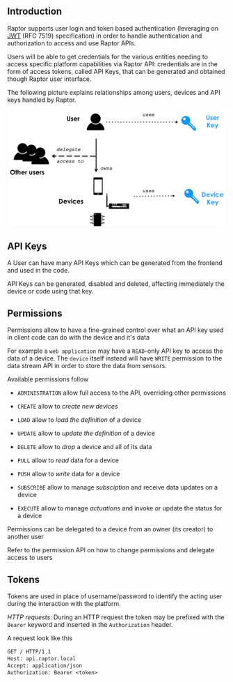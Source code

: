 
Introduction
---

Raptor supports user login and token based authentication (leveraging on [JWT](https://jwt.io/) (RFC 7519) specification) in order to handle authentication and authorization to access and use Raptor APIs.

Users will be able to get credentials for the various entities needing to access specific platform capabilities via Raptor API: credentials are in the form of access tokens, called API Keys, that can be generated and obtained though Raptor user interface.

The following picture explains relationships among users, devices and API keys handled by Raptor.

![API Keys](img/API_Keys.png)

API Keys
---

A User can have many API Keys which can be generated from the frontend and used in the code.

API Keys can be generated, disabled and deleted, affecting immediately the device or code using that key.

Permissions
---

Permissions allow to have a fine-grained control over what an API key used in client code can do with the device and it's data

For example a `web application` may have a `READ`-only API key to access the data of a device. The `device` itself instead will have `WRITE` permission to the data stream API in order to store the data from sensors.

Available permissions follow

- `ADMINISTRATION` allow full access to the API, overriding other permissions

- `CREATE` allow to *create new devices*
- `LOAD` allow to *load the definition* of a device
- `UPDATE` allow to *update the definition* of a device
- `DELETE` allow to *drop* a device and all of its data

- `PULL` allow to *read* data for a device
- `PUSH` allow to *write* data for a device
- `SUBSCRIBE` allow to manage *subsciption* and receive data updates on a device
- `EXECUTE` allow to manage *actuations* and invoke or update the status for a device

Permissions can be delegated to a device from an owner (its creator) to another user

Refer to the permission API on how to change permissions and delegate access to users

Tokens
---

Tokens are used in place of username/password to identify the acting user during the interaction with the platform.

*HTTP requests*: During an HTTP request the token may be prefixed with the `Bearer` keyword and inserted in the `Authorization` header.

A request look like this

```
GET / HTTP/1.1
Host: api.raptor.local
Accept: application/json
Authorization: Bearer <token>
```
